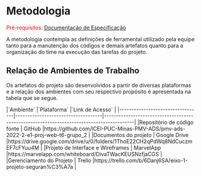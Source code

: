 
# Metodologia

<span style="color:red">Pré-requisitos: <a href="2-Especificação do Projeto.md"> Documentação de Especificação</a></span>

<p>A metodologia contempla as definições de ferramental utilizado pela equipe tanto para a manutenção dos códigos e demais artefatos quanto para a organização do time na execução das tarefas do projeto.</p>

<h2>Relação de Ambientes de Trabalho</h2>
<p> Os artefatos do projeto são desenvolvidos a partir de diversas plataformas e a relação dos ambientes com seu respectivo propósito é apresentada na tabela que se segue.</p>
|`Ambiente`                        |`Plataforma`                        |`Link de Acesso`                                                                          |
|----------------------------------|------------------------------------|------------------------------------------------------------------------------------------|
|Repositório de código fonte       | GitHub                             |https://github.com/ICEI-PUC-Minas-PMV-ADS/pmv-ads-2022-2-e1-proj-web-t6-grupo_2           |
|Documentos do projeto             | Google Drive                       |https://drive.google.com/drive/u/0/folders/1ThoE22CH2qPdWq8NdCuczmEF7cFYuu4M              |
|Projeto de Interface e Wireframes | MarvelApp                          |https://marvelapp.com/whiteboard/DivaTWacKEUSNzfjaCGS                                     |
|Gerenciamento do Projeto          | Trello                             |https://trello.com/b/6Danj6SA/eixo-1-projeto-seguran%C3%A7a                               |
